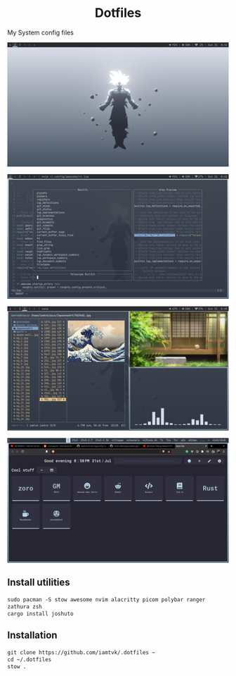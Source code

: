 <div align="center">

# Dotfiles 

</div>

My System config files 

![Screenshot1](https://github.com/iamtvk/.dotfiles/blob/master/Screenshots/.config/screenshots/desktp.png)



![Screenshot1](https://github.com/iamtvk/.dotfiles/blob/master/Screenshots/.config/screenshots/nvim.png)



![Screenshot1](https://github.com/iamtvk/.dotfiles/blob/master/Screenshots/.config/screenshots/rangr.png)



![Screenshot1](https://github.com/iamtvk/.dotfiles/blob/master/Screenshots/.config/screenshots/dmenu.png)




## Install utilities

```
sudo pacman -S stow awesome nvim alacritty picom polybar ranger zathura zsh 
cargo install joshuto
```

## Installation

```
git clone https://github.com/iamtvk/.dotfiles ~
cd ~/.dotfiles 
stow .

```
